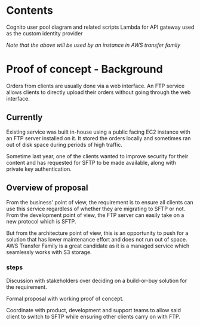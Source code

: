 # Contents
Cognito user pool diagram and related scripts
Lambda for API gateway used as the custom identity provider

*Note that the above will be used by an instance in AWS transfer family*

# Proof of concept - Background
Orders from clients are usually done via a web interface. An FTP service allows clients to directly upload their orders without going through the web interface.

## Currently

Existing service was built in-house using a public facing EC2 instance with an FTP server installed on it. It stored the orders locally and sometimes ran out of disk space during periods of high traffic.

Sometime last year, one of the clients wanted to improve security for their content and has requested for SFTP to be made available, along with private key authentication.

## Overview of proposal
From the business' point of view, the requirement is to ensure all clients can use this service regardless of whether they are migrating to SFTP or not. From the development point of view, the FTP server can easily take on a new protocol which is SFTP.

But from the architecture point of view, this is an opportunity to push for a solution that has lower maintenance effort and does not run out of space. AWS Transfer Family is a great candidate as it is a managed service which seamlessly works with S3 storage. 

### steps
Discussion with stakeholders over deciding on a build-or-buy solution for the requirement.

Formal proposal with working proof of concept.

Coordinate with product, development and support teams to allow said client to switch to SFTP while ensuring other clients carry on with FTP.



